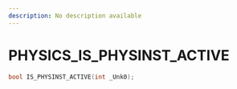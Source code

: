 ```yaml
---
description: No description available 
---
```


# PHYSICS\_IS_PHYSINST_ACTIVE

```cpp
bool IS_PHYSINST_ACTIVE(int _Unk0);
```